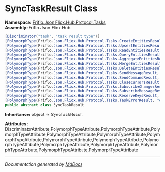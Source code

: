 ﻿<!--  
  <auto-generated>   
    The contents of this file were generated by a tool.  
    Changes to this file may be list if the file is regenerated  
  </auto-generated>   
-->

# SyncTaskResult Class

**Namespace:** [Friflo.Json.Fliox.Hub.Protocol.Tasks](../index.md)  
**Assembly:** Friflo.Json.Fliox.Hub

```csharp
[Discriminator("task", "task result type")]
[PolymorphType(Friflo.Json.Fliox.Hub.Protocol.Tasks.CreateEntitiesResult, "create")]
[PolymorphType(Friflo.Json.Fliox.Hub.Protocol.Tasks.UpsertEntitiesResult, "upsert")]
[PolymorphType(Friflo.Json.Fliox.Hub.Protocol.Tasks.ReadEntitiesResult, "read")]
[PolymorphType(Friflo.Json.Fliox.Hub.Protocol.Tasks.QueryEntitiesResult, "query")]
[PolymorphType(Friflo.Json.Fliox.Hub.Protocol.Tasks.AggregateEntitiesResult, "aggregate")]
[PolymorphType(Friflo.Json.Fliox.Hub.Protocol.Tasks.MergeEntitiesResult, "merge")]
[PolymorphType(Friflo.Json.Fliox.Hub.Protocol.Tasks.DeleteEntitiesResult, "delete")]
[PolymorphType(Friflo.Json.Fliox.Hub.Protocol.Tasks.SendMessageResult, "message")]
[PolymorphType(Friflo.Json.Fliox.Hub.Protocol.Tasks.SendCommandResult, "command")]
[PolymorphType(Friflo.Json.Fliox.Hub.Protocol.Tasks.CloseCursorsResult, "closeCursors")]
[PolymorphType(Friflo.Json.Fliox.Hub.Protocol.Tasks.SubscribeChangesResult, "subscribeChanges")]
[PolymorphType(Friflo.Json.Fliox.Hub.Protocol.Tasks.SubscribeMessageResult, "subscribeMessage")]
[PolymorphType(Friflo.Json.Fliox.Hub.Protocol.Tasks.ReserveKeysResult, "reserveKeys")]
[PolymorphType(Friflo.Json.Fliox.Hub.Protocol.Tasks.TaskErrorResult, "error")]
public abstract class SyncTaskResult
```

**Inheritance:** object → SyncTaskResult

**Attributes:** DiscriminatorAttribute,PolymorphTypeAttribute,PolymorphTypeAttribute,PolymorphTypeAttribute,PolymorphTypeAttribute,PolymorphTypeAttribute,PolymorphTypeAttribute,PolymorphTypeAttribute,PolymorphTypeAttribute,PolymorphTypeAttribute,PolymorphTypeAttribute,PolymorphTypeAttribute,PolymorphTypeAttribute,PolymorphTypeAttribute,PolymorphTypeAttribute

___

*Documentation generated by [MdDocs](https://github.com/ap0llo/mddocs)*
